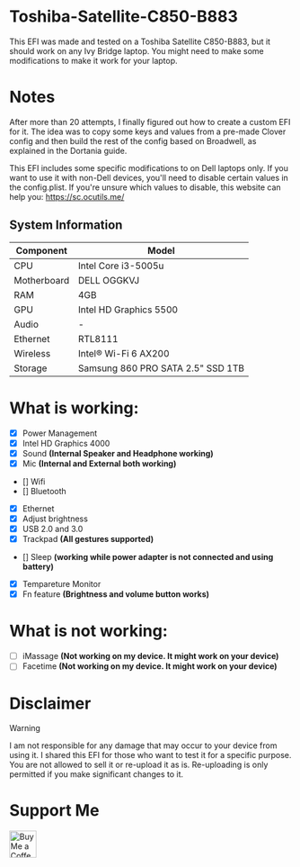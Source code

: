 # Toshiba-Satellite-C850-B883
This EFI was made and tested on a Toshiba Satellite C850-B883, but it should work on any Ivy Bridge laptop. You might need to make some modifications to make it work for your laptop.

# Notes
After more than 20 attempts, I finally figured out how to create a custom EFI for it. The idea was to copy some keys and values from a pre-made Clover config and then build the rest of the config based on Broadwell, as explained in the Dortania guide.

This EFI includes some specific modifications to on Dell laptops only. If you want to use it with non-Dell devices, you'll need to disable certain values in the config.plist. If you're unsure which values to disable, this website can help you: https://sc.ocutils.me/

## System Information

| **Component** | **Model**                             |
| ------------- | ------------------------------------- |
| CPU           | Intel Core i3-5005u                    |
| Motherboard   | DELL OGGKVJ                           |
| RAM           | 4GB                                   |
| GPU           | Intel HD Graphics 5500                |
| Audio         | -     |
| Ethernet      | RTL8111                               |
| Wireless      | Intel® Wi-Fi 6 AX200                  |
| Storage       | Samsung 860 PRO SATA 2.5" SSD 1TB     |

# What is working:
- [x] Power Management
- [x] Intel HD Graphics 4000
- [x] Sound **(Internal Speaker and Headphone working)**
- [x] Mic **(Internal and External both working)**
- [] Wifi
- [] Bluetooth
- [x] Ethernet
- [x] Adjust brightness 
- [x] USB 2.0 and 3.0
- [x] Trackpad **(All gestures supported)**
- [] Sleep  **(working while power adapter is not connected and using battery)**
- [x] Tempareture Monitor 
- [x] Fn feature **(Brightness and volume button works)**

# What is not working:
- [ ] iMassage **(Not working on my device. It might work on your device)**
- [ ] Facetime **(Not working on my device. It might work on your device)**

# Disclaimer

> [!WARNING]
> 
> I am not responsible for any damage that may occur to your device from using it.
> I shared this EFI for those who want to test it for a specific purpose. You are not allowed to sell it or re-upload it as is.
Re-uploading is only permitted if you make significant changes to it.

# Support Me
</div>
<a href='https://ko-fi.com/H2H1Q9W7J' target='_blank'><img height='48' style='border:0px;height:48px;' src='https://storage.ko-fi.com/cdn/kofi6.png?v=8' border='0' alt='Buy Me a Coffee at ko-fi.com' /></a>
